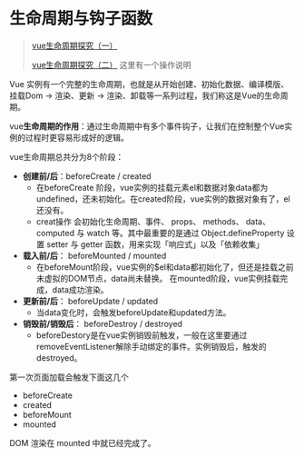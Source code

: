 # 生命周期与钩子函数

> [vue生命周期探究（一）](https://segmentfault.com/a/1190000008879966)
>
> [vue生命周期探究（二）](https://segmentfault.com/a/1190000008010666) 这里有一个操作说明

Vue 实例有一个完整的生命周期，也就是从开始创建、初始化数据、编译模版、挂载Dom -> 渲染、更新 -> 渲染、卸载等一系列过程，我们称这是Vue的生命周期。

vue**生命周期的作用**：通过生命周期中有多个事件钩子，让我们在控制整个Vue实例的过程时更容易形成好的逻辑。

vue生命周期总共分为8个阶段：

* **创建前/后**：beforeCreate / created
  * 在beforeCreate 阶段，vue实例的挂载元素el和数据对象data都为undefined，还未初始化。在created阶段，vue实例的数据对象有了，el还没有。
  * creat操作 会初始化生命周期、事件、 props、 methods、 data、 computed 与 watch 等。其中最重要的是通过 Object.defineProperty 设置 setter 与 getter 函数，用来实现「响应式」以及「依赖收集」
* **载入前/后**： beforeMounted / mounted
  * 在beforeMount阶段，vue实例的$el和data都初始化了，但还是挂载之前未虚拟的DOM节点，data尚未替换。 在mounted阶段，vue实例挂载完成，data成功渲染。
* **更新前/后**： beforeUpdate / updated
  * 当data变化时，会触发beforeUpdate和updated方法。
* **销毁前/销毁后**： beforeDestroy / destroyed
  * beforeDestory是在vue实例销毁前触发，一般在这里要通过removeEventListener解除手动绑定的事件。实例销毁后，触发的destroyed。

第一次页面加载会触发下面这几个

* beforeCreate
* created
* beforeMount
* mounted

DOM 渲染在 mounted 中就已经完成了。
